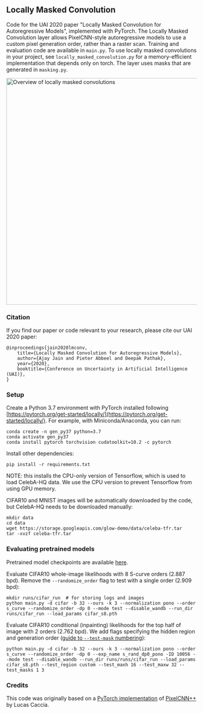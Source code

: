 ## Locally Masked Convolution
Code for the UAI 2020 paper "Locally Masked Convolution for Autoregressive Models", implemented with PyTorch. The Locally Masked Convolution layer allows PixelCNN-style autoregressive models to use a custom pixel generation order, rather than a raster scan. Training and evaluation code are available in `main.py`. To use locally masked convolutions in your project, see `locally_masked_convolution.py` for a memory-efficient implementation that depends only on torch. The layer uses masks that are generated in `masking.py`.

<img src="https://ajayjain.github.io/lmconv/resources/overview_lmconv.png" width="600px" alt="Overview of locally masked convolutions">

### Citation
If you find our paper or code relevant to your research, please cite our UAI 2020 paper:
```
@inproceedings{jain2020lmconv,
    title={Locally Masked Convolution for Autoregressive Models},
    author={Ajay Jain and Pieter Abbeel and Deepak Pathak},
    year={2020},
    booktitle={Conference on Uncertainty in Artificial Intelligence (UAI)},
}
```

### Setup
Create a Python 3.7 environment with PyTorch installed following [https://pytorch.org/get-started/locally/](https://pytorch.org/get-started/locally/). For example, with Miniconda/Anaconda, you can run:
```
conda create -n gen_py37 python=3.7
conda activate gen_py37
conda install pytorch torchvision cudatoolkit=10.2 -c pytorch
```

Install other dependencies:
```
pip install -r requirements.txt
```
NOTE: this installs the CPU-only version of Tensorflow, which is used to load CelebA-HQ data. We use the CPU version to prevent Tensorflow from using GPU memory.

CIFAR10 and MNIST images will be automatically downloaded by the code, but CelebA-HQ needs to be downloaded manually:
```
mkdir data
cd data
wget https://storage.googleapis.com/glow-demo/data/celeba-tfr.tar
tar -xvzf celeba-tfr.tar
```

### Evaluating pretrained models

Pretrained model checkpoints are available [here](https://drive.google.com/drive/folders/1ESeIKS3itwaFO_XigF4g-SAXFofwfEjF?usp=sharing).

Evaluate CIFAR10 whole-image likelihoods with 8 S-curve orders (2.887 bpd). Remove the `--randomize_order` flag to test with a single order (2.909 bpd):
```
mkdir runs/cifar_run  # for storing logs and images
python main.py -d cifar -b 32 --ours -k 3 --normalization pono --order s_curve --randomize_order -dp 0 --mode test --disable_wandb --run_dir runs/cifar_run --load_params cifar_s8.pth
```

Evaluate CIFAR10 conditional (inpainting) likelihoods for the top half of image with 2 orders (2.762 bpd). We add flags specifying the hidden region and generation order ([guide to `--test-mask` numbering](https://drive.google.com/open?id=1ETrntyAKvzYNMpntMFfj8WM5OgQMf2j_&authuser=ajayj%40berkeley.edu&usp=drive_fs)):
```
python main.py -d cifar -b 32 --ours -k 3 --normalization pono --order s_curve --randomize_order -dp 0 --exp_name s_rand_dp0_pono -ID 10056 --mode test --disable_wandb --run_dir runs/runs/cifar_run --load_params cifar_s8.pth --test_region custom --test_maxh 16 --test_maxw 32 --test_masks 1 3
```

### Credits
This code was originally based on a [PyTorch implementation](https://github.com/pclucas14/pixel-cnn-pp) of [PixelCNN++](https://arxiv.org/pdf/1701.05517.pdf) by Lucas Caccia.

